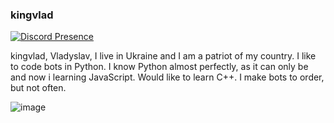 ### kingvlad

[![Discord Presence](https://lanyard.cnrad.dev/api/692655495999389706)](https://discord.com/users/692655495999389706)

kingvlad, Vladyslav, I live in Ukraine and I am a patriot of my country. I like to code bots in Python. I know Python almost perfectly, as it can only be and now i learning JavaScript. Would like to learn C++. I make bots to order, but not often.


![image](https://img.shields.io/badge/kingvlad-python-blue)

